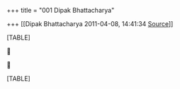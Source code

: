 +++
title = "001 Dipak Bhattacharya"

+++
[[Dipak Bhattacharya	2011-04-08, 14:41:34 [Source](https://groups.google.com/g/bvparishat/c/idnyKKezSBs)]]



[TABLE]





[TABLE]


